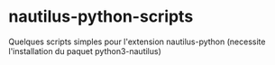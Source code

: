 # nautilus-python-scripts

Quelques scripts simples pour l'extension nautilus-python (necessite l'installation du paquet python3-nautilus)
